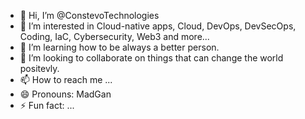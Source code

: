 - 👋 Hi, I’m @ConstevoTechnologies
- 👀 I’m interested in Cloud-native apps, Cloud, DevOps, DevSecOps, Coding, IaC, Cybersecurity, Web3 and more... 
- 🌱 I’m learning how to be always a better person.
- 💞️ I’m looking to collaborate on things that can change the world positevly.
- 📫 How to reach me ...
- 😄 Pronouns: MadGan
- ⚡ Fun fact: ...

<!---
ConstevoTechnologies/ConstevoTechnologies is a ✨ special ✨ repository because its `README.md` (this file) appears on your GitHub profile.
You can click the Preview link to take a look at your changes.
--->
